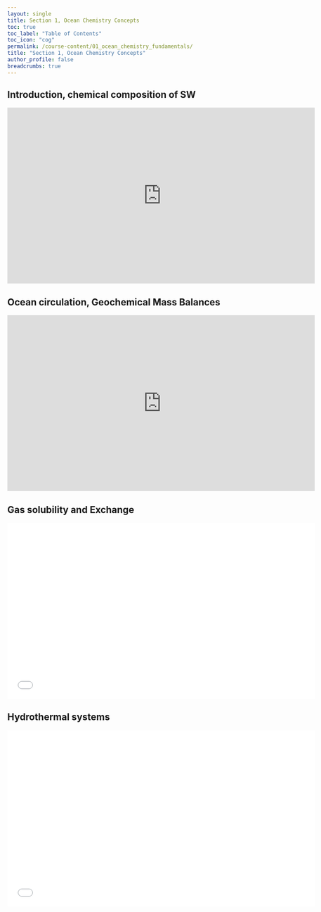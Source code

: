 ```yaml
---
layout: single
title: Section 1, Ocean Chemistry Concepts
toc: true
toc_label: "Table of Contents"
toc_icon: "cog"
permalink: /course-content/01_ocean_chemistry_fundamentals/
title: "Section 1, Ocean Chemistry Concepts"
author_profile: false
breadcrumbs: true
---
```


## Introduction, chemical composition of SW
<embed src="https://sethbushinsky.github.io/OCN623_Chemical_Oceanography/assets/pdfs/01_Chemical_composition _of_SW.pdf" type="application/pdf" width="700px" height="400px"/>

## Ocean circulation, Geochemical Mass Balances
<embed src="https://sethbushinsky.github.io/OCN623_Chemical_Oceanography/assets/pdfs/02_Circulation_Mass_Balance.pdf" 
  type="application/pdf" width="700px" height="400px"/>

## Gas solubility and Exchange
<embed src="assets/pdfs/03_Gas_Solubility_Exchange.pdf" type="application/pdf" width="700px" height="400px"/>

## Hydrothermal systems 
<embed src="assets/pdfs/Hydrothermal_Slides.pdf" type="application/pdf" width="700px" height="400px"/>


